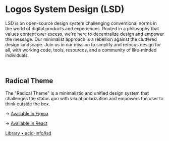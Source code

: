 # Logos System Design (LSD)

LSD is an open-source design system challenging conventional norms in the world of digital products and experiences. Rooted in a philosophy that values content over excess, we're here to decentralize design and empower the message. Our minimalist approach is a rebellion against the cluttered design landscape. Join us in our mission to simplify and refocus design for all, with working code, tools, resources, and a community of like-minded individuals.

<br/>

## Radical Theme

The "Radical Theme" is a minimalistic and unified design system that challenges the status quo with visual polarization and empowers the user to think outside the box.

→ [Available in Figma](https://www.figma.com/files/1209516814771276303/project/78782235)

→ [Available in React](./packages/lsd-react/)

[Library • acid-info/lsd](https://www.chromatic.com/library?appId=63e4f71c39dc65c5c703c1e8)
